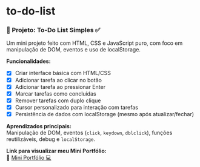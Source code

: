 # to-do-list

### 📌 Projeto: To-Do List Simples ✅

Um mini projeto feito com HTML, CSS e JavaScript puro, com foco em manipulação de DOM, eventos e uso de localStorage.

**Funcionalidades:**
- [x] Criar interface básica com HTML/CSS
- [x] Adicionar tarefa ao clicar no botão
- [x] Adicionar tarefa ao pressionar Enter
- [x] Marcar tarefas como concluídas
- [x] Remover tarefas com duplo clique
- [x] Cursor personalizado para interação com tarefas
- [x] Persistência de dados com localStorage (mesmo após atualizar/fechar)

**Aprendizados principais:**  
Manipulação de DOM, eventos (`click`, `keydown`, `dblclick`), funções reutilizáveis, debug e `localStorage`.

**Link para visualizar meu Mini Portfólio:**  
🔗 [Mini Portfólio 💻](https://thiagogosilva.github.io/desafio-90dias-dev/)
